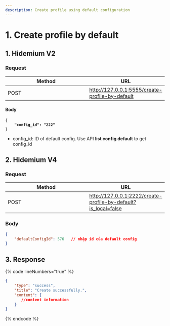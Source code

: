 ```yaml
---
description: Create profile using default configuration
---
```


# 1. Create profile by default

## **1. Hidemium V2**

### **Request**

<table><thead><tr><th width="249">Method</th><th>URL</th></tr></thead><tbody><tr><td>POST</td><td><a href="http://127.0.0.1:5555/create-profile-by-default">http://127.0.0.1:5555/create-profile-by-default</a></td></tr></tbody></table>

#### **Body**

<pre class="language-json" data-line-numbers><code class="lang-json">{
<strong>    "config_id": "222"
</strong>}
</code></pre>

* config\_id: ID of default config. Use API **list config default** to get config\_id

## **2. Hidemium V4**

### **Request**

<table><thead><tr><th width="249">Method</th><th>URL</th></tr></thead><tbody><tr><td>POST</td><td><a href="http://127.0.0.1:2222/create-profile-by-default?is_local=false">http://127.0.0.1:2222/create-profile-by-default?is_local=false</a></td></tr></tbody></table>

### **Body**



```json
{
    "defaultConfigId": 576   // nhập id của default config
}

```

## **3. Response**

{% code lineNumbers="true" %}
```json
{
    "type": "success",
    "title": "Create successfully.",
    "content": {
       //content information 
    }
}
```
{% endcode %}
